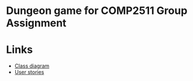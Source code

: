 # Dungeon game for COMP2511 Group Assignment

# Links
* [Class diagram](https://www.lucidchart.com/invitations/accept/51ed9c7c-0852-44ff-a9b2-8cbfc1d2b52d)
* [User stories](https://docs.google.com/document/d/1aXTLhcymEzzE6N5TPF7VC2VJgnl0uUfC4-NXGW4mqGs/edit?usp=sharing)
